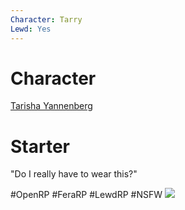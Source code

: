 ```yaml
---
Character: Tarry
Lewd: Yes
---
```

# Character
[Tarisha Yannenberg](People/0.%20Characters/Character%20Profiles/To%20Edit/Tarisha%20Yannenberg.md)

# Starter
"Do I really have to wear this?"

#OpenRP #FeraRP #LewdRP  #NSFW
![](EMPR-tzWoAACqGG.jpg)